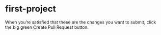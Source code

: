 # first-project

When you’re satisfied that these are the changes you want to submit,
click the big green Create Pull Request button.
